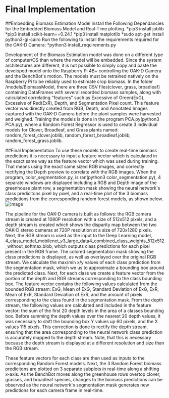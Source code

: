 # Final Implementation

##Embedding Biomass Estimation Model
Install the Following Dependancies for the Embedded Biomass Model and Real-Time plotting. 
*pip3 install joblib
*pip3 install scikit-learn==0.24.1
*pip3 install matplotlib
*sudo apt-get install python3-gi-cairo
Run the following to install the requirements required for the OAK-D Camera: 
*python3 install_requirements.py 


  Development of the Biomass Estimation model was done on a different type of computer/OS than where the model will be embedded. Since the system architectures are different, it is not possible to simply copy and paste the developed model onto the Raspberry Pi 4B+ controlling the OAK-D Camera and the BenchBot's motion. The models must be retrained natively on the Raspberry Pi to be reliably used to estimate crop biomass. In the folder /models/BiomassModel, there are three CSV files(clover, grass, broadleaf) containing DataFrames with several recorded biomass samples, along with calculated correlating "features" such as Excessive of Green(ExG), Excessive of Red(ExR), Depth, and Segmentation Pixel count. This feature vector was directly created from RGB, Depth, and Annotated Images captured with the OAK-D Camera before the plant samples were harvested and weighed. Training the models is done in the program PCA.py(python3 PCA.py), where a Random Forest Regressor is used to create 3 individual models for Clover, Broadleaf, and Grass plants named: random_forest_clover.joblib, random_forest_broadleaf.joblib, random_forest_grass.joblib.

##Final Implementation
  To use these models to create real-time biomass predictions it is necessary to input a feature vector which is calculated in the exact same way as the feature vector which was used during training. That means using the exact same sized RGB images, and correctly rectifying the Depth preview to correlate with the RGB images. When the program, color_segmentation.py, is ran(python3 color_segmentation.py), 4 separate windows are displayed including a RGB and Depth image of the greenhouse plant row, a segmentation mask showing the neural network's class predicitons pixel by pixel, and a real-time plot of the 3 biomass predictions from the corresponding random forest models, as shown below. 
![image](https://user-images.githubusercontent.com/70924969/125471205-2f4777a9-cd56-499f-b7a7-1d1df0f764f0.png)

  The pipeline for the OAK-D camera is built as follows: the RGB camera stream is created at 1080P resolution with a size of 512x512 pixels, and a depth stream is created which shows the disparity map between the two OAK-D stereo cameras at 720P resolution at a size of 720x1280 pixels. Next, the RGB stream is used as the input to the Deep Learning model, 4_class_model_mobilenet_v3_large_data4_combined_class_weights_512x512_without_softmax.blob, which outputs class predictions for each pixel present in the RGB frame. The colored segmentation mask showing the class predictions is displayed, as well as overlayed over the original RGB stream. We calculate the max/min x/y values of each class prediction from the segmentation mask, which we us to approximate a bounding box around the predicted class. 
  Next, for each class we create a feature vector from the portion of the depth and RGB streams corresponding to the class bounding box. The feature vector contains the following values calculated from the bounded RGB stream: ExG, Mean of ExG, Standard Deviation of ExG, ExR, Mean of ExR, Standard Deviation of ExR, and the amount of pixels corresponding to the class found in the segmentation mask. From the depth stream, the following values are calculated and included in the feature vector: the sum of the first 20 depth levels in the area of a classes bounding box. Before summing the depth values over the nearest 20 depth values, it was necessary to shift the bounding box Y values up 60 pixels, and the X values 115 pixels. This correction is done to rectify the depth stream, ensuring that the area corresponding to the neural network class prediction is accurately mapped to the depth stream. Note, that this is necessary because the depth stream is displayed at a different resolution and size than the RGB stream. 

  These feature vectors for each class are then used as inputs to the corresponding Random Forest models. Next, the 3 Random Forest biomass predicitons are plotted on 3 separate subplots in real-time along a shifting x-axis. As the BenchBot moves along the greenhouse rows overtop clover, grasses, and broadleaf species, changes to the biomass predictions can be observed as the neural network's segmentation mask generates new predictions for each camera frame in real-time. 
##

